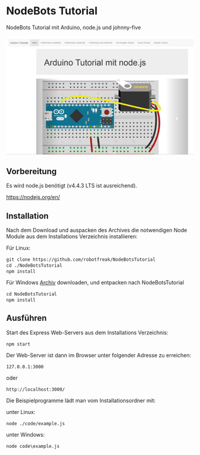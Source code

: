 # NodeBots Tutorial 
NodeBots Tutorial mit Arduino, node.js und johnny-five

![Screenshot](public/images/web-server-screenshot.jpg "Screenshot")

## Vorbereitung

Es wird node.js benötigt (v4.4.3 LTS ist ausreichend).

https://nodejs.org/en/


## Installation

Nach dem Download und auspacken des Archives die notwendigen Node Module aus dem Installations Verzeichnis installieren:

Für Linux:

```
git clone https://github.com/robotfreak/NodeBotsTutorial
cd ./NodeBotsTutorial
npm install
```

Für Windows [Archiv](https://github.com/robotfreak/NodeBots-Tutorial/archive/master.zip) downloaden, und entpacken nach NodeBotsTutorial

```
cd NodeBotsTutorial
npm install
```

## Ausführen

Start des Express Web-Servers aus dem Installations Verzeichnis:

```
npm start
```

Der Web-Server ist dann im Browser unter folgender Adresse zu erreichen:

```
127.0.0.1:3000
```
oder

```
http://localhost:3000/
```

Die Beispielprogramme lädt man vom Installationsordner mit:

unter Linux:
```
node ./code/example.js
```

unter Windows:
```
node code\example.js
```
